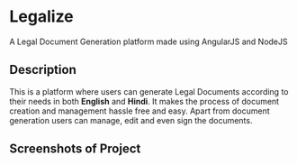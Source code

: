 # Legalize
A Legal Document Generation platform made using AngularJS and NodeJS

## Description
This is a platform where users can generate Legal Documents according to their needs in both **English** and **Hindi**. It makes the process of document creation and management hassle free and easy. Apart from document generation users can manage, edit and even sign the documents.

## Screenshots of Project


